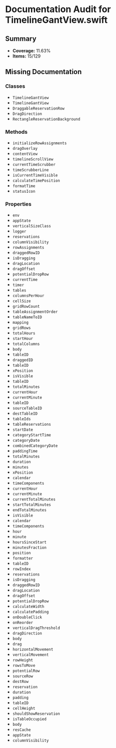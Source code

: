 # Documentation Audit for TimelineGantView.swift

## Summary

- **Coverage:** 11.63%
- **Items:** 15/129

## Missing Documentation

### Classes
- `TimelineGantView`
- `TimelineGantView`
- `DraggableReservationRow`
- `DragDirection`
- `RectangleReservationBackground`

### Methods
- `initializeRowAssignments`
- `dragOverlay`
- `contentView`
- `timelineScrollView`
- `currentTimeScrubber`
- `timeScrubberLine`
- `isCurrentTimeVisible`
- `calculateTimePosition`
- `formatTime`
- `statusIcon`

### Properties
- `env`
- `appState`
- `verticalSizeClass`
- `logger`
- `reservations`
- `columnVisibility`
- `rowAssignments`
- `draggedRowID`
- `isDragging`
- `dragLocation`
- `dragOffset`
- `potentialDropRow`
- `currentTime`
- `timer`
- `tables`
- `columnsPerHour`
- `cellSize`
- `gridRowCount`
- `tableAssignmentOrder`
- `tableNameToID`
- `mapping`
- `gridRows`
- `totalHours`
- `startHour`
- `totalColumns`
- `body`
- `tableID`
- `draggedID`
- `tableID`
- `xPosition`
- `isVisible`
- `tableID`
- `totalMinutes`
- `currentHour`
- `currentMinute`
- `tableID`
- `sourceTableID`
- `destTableID`
- `tableIds`
- `tableReservations`
- `startDate`
- `categoryStartTime`
- `categoryDate`
- `combinedCategoryDate`
- `paddingTime`
- `totalMinutes`
- `duration`
- `minutes`
- `xPosition`
- `calendar`
- `timeComponents`
- `currentHour`
- `currentMinute`
- `currentTotalMinutes`
- `startTotalMinutes`
- `endTotalMinutes`
- `isVisible`
- `calendar`
- `timeComponents`
- `hour`
- `minute`
- `hoursSinceStart`
- `minutesFraction`
- `position`
- `formatter`
- `tableID`
- `rowIndex`
- `reservations`
- `isDragging`
- `draggedRowID`
- `dragLocation`
- `dragOffset`
- `potentialDropRow`
- `calculateWidth`
- `calculatePadding`
- `onDoubleClick`
- `onReorder`
- `verticalDragThreshold`
- `dragDirection`
- `body`
- `drag`
- `horizontalMovement`
- `verticalMovement`
- `rowHeight`
- `rowsToMove`
- `potentialRow`
- `sourceRow`
- `destRow`
- `reservation`
- `duration`
- `padding`
- `tableID`
- `cellHeight`
- `shouldShowReservation`
- `isTableOccupied`
- `body`
- `resCache`
- `appState`
- `columnVisibility`

